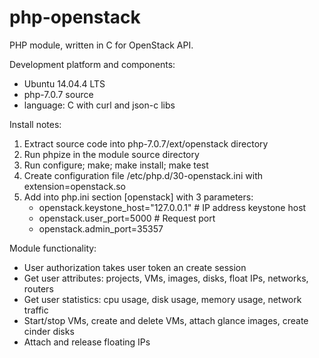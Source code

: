 # php-openstack
PHP module, written in C for OpenStack API.

Development platform and components:
- Ubuntu 14.04.4 LTS
- php-7.0.7 source
- language: C with curl and json-c libs

Install notes:

1. Extract source code into php-7.0.7/ext/openstack directory
2. Run phpize in the module source directory
3. Run configure; make; make install; make test
4. Create configuration file /etc/php.d/30-openstack.ini with extension=openstack.so
5. Add into php.ini section [openstack] with 3 parameters:
    - openstack.keystone_host="127.0.0.1" # IP address keystone host
    - openstack.user_port=5000 # Request port
    - openstack.admin_port=35357

Module functionality:

- User authorization takes user token an create session
- Get user attributes: projects, VMs, images, disks, float IPs, networks, routers
- Get user statistics: cpu usage, disk usage, memory usage, network traffic
- Start/stop VMs, create and delete VMs, attach glance images, create cinder disks
- Attach and release floating IPs
